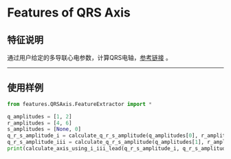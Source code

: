 # Features of QRS Axis

## 特征说明

通过用户给定的多导联心电参数，计算QRS电轴，[参考链接](https://en.my-ekg.com/calculation-ekg/heart-axis-calculator.php) 。

----------

## 使用样例

````python
from features.QRSAxis.FeatureExtractor import *

q_amplitudes = [1, 2]
r_amplitudes = [4, 6]
s_amplitudes = [None, 0]
q_r_s_amplitude_i = calculate_q_r_s_amplitude(q_amplitudes[0], r_amplitudes[0], s_amplitudes[0])
q_r_s_amplitude_iii = calculate_q_r_s_amplitude(q_amplitudes[1], r_amplitudes[1], s_amplitudes[1])
print(calculate_axis_using_i_iii_lead(q_r_s_amplitude_i, q_r_s_amplitude_iii))

````
